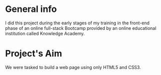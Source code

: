 # General info
I did this project during the early stages of my training in the front-end phase of an online full-stack Bootcamp provided by an online educational institution called Knowledge Academy.
# Project's Aim
We were tasked to build a web page using only HTML5 and CSS3.
